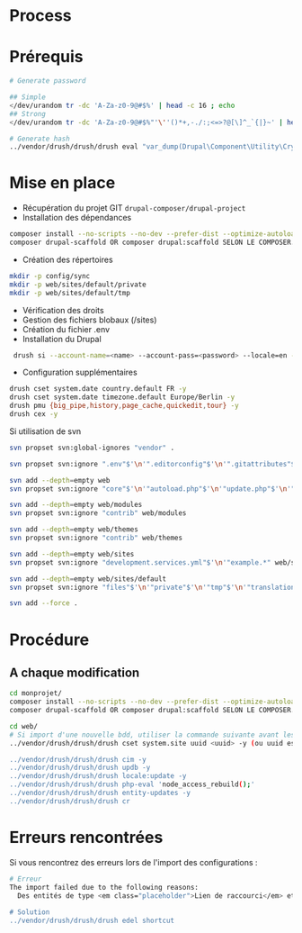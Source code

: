 # Process

# Prérequis

```bash
# Generate password

## Simple
</dev/urandom tr -dc 'A-Za-z0-9@#$%' | head -c 16 ; echo
## Strong
</dev/urandom tr -dc 'A-Za-z0-9@#$%"'\''()*+,-./:;<=>?@[\]^_`{|}~' | head -c 16 ; echo

# Generate hash
../vendor/drush/drush/drush eval "var_dump(Drupal\Component\Utility\Crypt::randomBytesBase64(55))"
```

# Mise en place

 - Récupération du projet GIT `drupal-composer/drupal-project`
 - Installation des dépendances
 
```bash
composer install --no-scripts --no-dev --prefer-dist --optimize-autoloader
composer drupal-scaffold OR composer drupal:scaffold SELON LE COMPOSER.JSON
```

 - Création des répertoires

```bash
mkdir -p config/sync
mkdir -p web/sites/default/private
mkdir -p web/sites/default/tmp
```

 - Vérification des droits
 - Gestion des fichiers blobaux (/sites)
 - Création du fichier .env
 - Installation du Drupal
 
```bash
 drush si --account-name=<name> --account-pass=<password> --locale=en -y
```

 - Configuration supplémentaires
 
```bash
drush cset system.date country.default FR -y
drush cset system.date timezone.default Europe/Berlin -y
drush pmu {big_pipe,history,page_cache,quickedit,tour} -y
drush cex -y
```

Si utilisation de svn
```bash
svn propset svn:global-ignores "vendor" .

svn propset svn:ignore ".env"$'\n'".editorconfig"$'\n'".gitattributes"$'\n'".phpintel"$'\n'"*.sublime-project"$'\n'"*.sublime-workspace"$'\n'".buildpath"$'\n'".DS_Store"$'\n'".idea"$'\n'".project"$'\n'"nbproject" .

svn add --depth=empty web
svn propset svn:ignore "core"$'\n'"autoload.php"$'\n'"update.php"$'\n'"index.php"$'\n'"web.config"$'\n'".*" web

svn add --depth=empty web/modules
svn propset svn:ignore "contrib" web/modules

svn add --depth=empty web/themes
svn propset svn:ignore "contrib" web/themes

svn add --depth=empty web/sites
svn propset svn:ignore "development.services.yml"$'\n'"example.*" web/sites

svn add --depth=empty web/sites/default
svn propset svn:ignore "files"$'\n'"private"$'\n'"tmp"$'\n'"translations"$'\n'"default.*" web/sites/default

svn add --force .
```

# Procédure

## A chaque modification

```bash
cd monprojet/
composer install --no-scripts --no-dev --prefer-dist --optimize-autoloader
composer drupal-scaffold OR composer drupal:scaffold SELON LE COMPOSER.JSON

cd web/
# Si import d'une nouvelle bdd, utiliser la commande suivante avant les autres
../vendor/drush/drush/drush cset system.site uuid <uuid> -y (ou uuid est celle de system.site.yml de l'installation du Drupal)

../vendor/drush/drush/drush cim -y
../vendor/drush/drush/drush updb -y
../vendor/drush/drush/drush locale:update -y
../vendor/drush/drush/drush php-eval 'node_access_rebuild();'
../vendor/drush/drush/drush entity-updates -y
../vendor/drush/drush/drush cr
```

# Erreurs rencontrées

Si vous rencontrez des erreurs lors de l'import des configurations :
```bash
# Erreur
The import failed due to the following reasons:                                                                             
  Des entités de type <em class="placeholder">Lien de raccourci</em> et <em class="placeholder">Ensemble de raccourcis</em> <em class="placeholder">Par défaut</em> existent. Celles-ci doivent être supprimées avant d'importer.
  
# Solution
../vendor/drush/drush/drush edel shortcut
```
